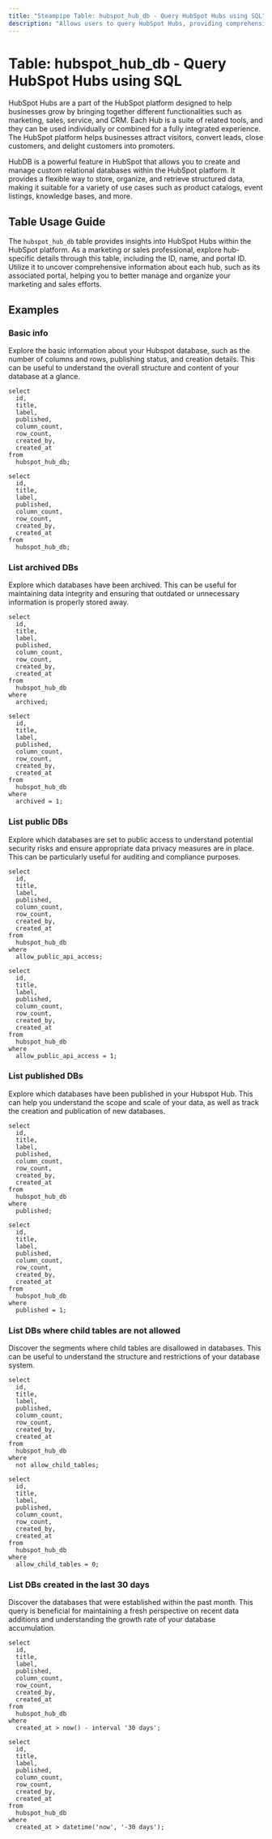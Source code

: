 ```yaml
---
title: "Steampipe Table: hubspot_hub_db - Query HubSpot Hubs using SQL"
description: "Allows users to query HubSpot Hubs, providing comprehensive details about the hubs including their ID, name, portal ID, and other relevant information."
---
```


# Table: hubspot_hub_db - Query HubSpot Hubs using SQL

HubSpot Hubs are a part of the HubSpot platform designed to help businesses grow by bringing together different functionalities such as marketing, sales, service, and CRM. Each Hub is a suite of related tools, and they can be used individually or combined for a fully integrated experience. The HubSpot platform helps businesses attract visitors, convert leads, close customers, and delight customers into promoters.

HubDB is a powerful feature in HubSpot that allows you to create and manage custom relational databases within the HubSpot platform. It provides a flexible way to store, organize, and retrieve structured data, making it suitable for a variety of use cases such as product catalogs, event listings, knowledge bases, and more.

## Table Usage Guide

The `hubspot_hub_db` table provides insights into HubSpot Hubs within the HubSpot platform. As a marketing or sales professional, explore hub-specific details through this table, including the ID, name, and portal ID. Utilize it to uncover comprehensive information about each hub, such as its associated portal, helping you to better manage and organize your marketing and sales efforts.

## Examples

### Basic info
Explore the basic information about your Hubspot database, such as the number of columns and rows, publishing status, and creation details. This can be useful to understand the overall structure and content of your database at a glance.

```sql+postgres
select
  id,
  title,
  label,
  published,
  column_count,
  row_count,
  created_by,
  created_at
from
  hubspot_hub_db;
```

```sql+sqlite
select
  id,
  title,
  label,
  published,
  column_count,
  row_count,
  created_by,
  created_at
from
  hubspot_hub_db;
```

### List archived DBs
Explore which databases have been archived. This can be useful for maintaining data integrity and ensuring that outdated or unnecessary information is properly stored away.

```sql+postgres
select
  id,
  title,
  label,
  published,
  column_count,
  row_count,
  created_by,
  created_at
from
  hubspot_hub_db
where
  archived;
```

```sql+sqlite
select
  id,
  title,
  label,
  published,
  column_count,
  row_count,
  created_by,
  created_at
from
  hubspot_hub_db
where
  archived = 1;
```

### List public DBs
Explore which databases are set to public access to understand potential security risks and ensure appropriate data privacy measures are in place. This can be particularly useful for auditing and compliance purposes.

```sql+postgres
select
  id,
  title,
  label,
  published,
  column_count,
  row_count,
  created_by,
  created_at
from
  hubspot_hub_db
where
  allow_public_api_access;
```

```sql+sqlite
select
  id,
  title,
  label,
  published,
  column_count,
  row_count,
  created_by,
  created_at
from
  hubspot_hub_db
where
  allow_public_api_access = 1;
```

### List published DBs
Explore which databases have been published in your Hubspot Hub. This can help you understand the scope and scale of your data, as well as track the creation and publication of new databases.

```sql+postgres
select
  id,
  title,
  label,
  published,
  column_count,
  row_count,
  created_by,
  created_at
from
  hubspot_hub_db
where
  published;
```

```sql+sqlite
select
  id,
  title,
  label,
  published,
  column_count,
  row_count,
  created_by,
  created_at
from
  hubspot_hub_db
where
  published = 1;
```

### List DBs where child tables are not allowed
Discover the segments where child tables are disallowed in databases. This can be useful to understand the structure and restrictions of your database system.

```sql+postgres
select
  id,
  title,
  label,
  published,
  column_count,
  row_count,
  created_by,
  created_at
from
  hubspot_hub_db
where
  not allow_child_tables;
```

```sql+sqlite
select
  id,
  title,
  label,
  published,
  column_count,
  row_count,
  created_by,
  created_at
from
  hubspot_hub_db
where
  allow_child_tables = 0;
```

### List DBs created in the last 30 days
Discover the databases that were established within the past month. This query is beneficial for maintaining a fresh perspective on recent data additions and understanding the growth rate of your database accumulation.

```sql+postgres
select
  id,
  title,
  label,
  published,
  column_count,
  row_count,
  created_by,
  created_at
from
  hubspot_hub_db
where
  created_at > now() - interval '30 days';
```

```sql+sqlite
select
  id,
  title,
  label,
  published,
  column_count,
  row_count,
  created_by,
  created_at
from
  hubspot_hub_db
where
  created_at > datetime('now', '-30 days');
```
